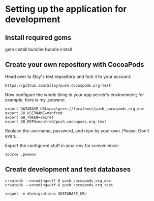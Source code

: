 # Setting up the application for development

## Install required gems

   gem install bundler
   bundle install

## Create your own repository with CocoaPods

Head over to Eloy's test repository and fork it to your account:

    https://github.com/alloy/push.cocoapods.org-test

Now configure the whole thing in your app server's environment; for example, here is my .powenv:

    export DATABASE_URL=postgres://localhost/push_cocoapods_org_dev
    export GH_USERNAME=manfred
    export GH_TOKEN=secret
    export GH_REPO=manfred/push.cocoapods.org-test

Replace the username, password, and repo by your own. Please. Don't even…

Export the configured stuff in your env for convenience:

    source .powenv

## Create development and test databases

    createdb --encoding=utf-8 push_cocoapods_org_dev
    createdb --encoding=utf-8 push_cocoapods_org_test

    sequel -m db/migrations $DATABASE_URL
